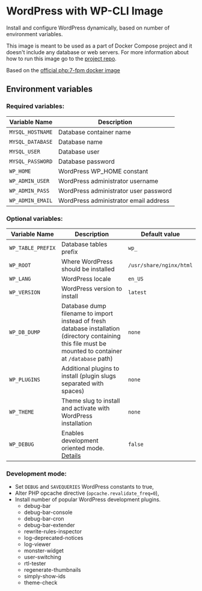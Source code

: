 # WordPress with WP-CLI Image

Install and configure WordPress dynamically, based on number of environment variables.

This image is meant to be used as a part of Docker Compose project and it doesn't include any database or web servers.
For more information about how to run this image go to the [project repo](https://github.com/dbooom/docker-compose-wp).

Based on the [official php:7-fpm docker image](https://hub.docker.com/_/php/)

## Environment variables

### Required variables:
| Variable Name     | Description         |
| ---               | ---                 |
| `MYSQL_HOSTNAME`  | Database container name |
| `MYSQL_DATABASE`  | Database name |
| `MYSQL_USER`      | Database user |
| `MYSQL_PASSWORD`  | Database password |
| `WP_HOME`         | WordPress WP_HOME constant |
| `WP_ADMIN_USER`   | WordPress administrator username |
| `WP_ADMIN_PASS`   | WordPress administrator user password |
| `WP_ADMIN_EMAIL`  | WordPress administrator email address |

### Optional variables:
| Variable Name     | Description         | Default value            |
| ---               | ---                 | ---                      |
| `WP_TABLE_PREFIX` | Database tables prefix | `wp_` |
| `WP_ROOT`         | Where WordPress should be installed | `/usr/share/nginx/html` |
| `WP_LANG`         | WordPress locale | `en_US` |
| `WP_VERSION`      | WordPress version to install | `latest` |
| `WP_DB_DUMP`      | Database dump filename to import instead of fresh database installation (directory containing this file must be mounted to container at `/database` path) | `none` |
| `WP_PLUGINS`      | Additional plugins to install (plugin slugs separated with spaces) | `none` |
| `WP_THEME`        | Theme slug to install and activate with WordPress installation | `none` |
| `WP_DEBUG`        | Enables development oriented mode. [Details](#development-mode) | `false` |

### Development mode:
- Set `DEBUG` and `SAVEQUERIES` WordPress constants to true,
- Alter PHP opcache directive (`opcache.revalidate_freq=0`),
- Install number of popular WordPress development plugins.
    - debug-bar
    - debug-bar-console
    - debug-bar-cron
    - debug-bar-extender
    - rewrite-rules-inspector
    - log-deprecated-notices
    - log-viewer
    - monster-widget
    - user-switching
    - rtl-tester
    - regenerate-thumbnails
    - simply-show-ids
    - theme-check
